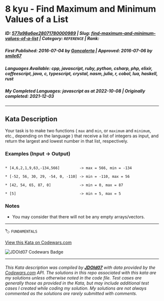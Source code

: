 # 8 kyu - Find Maximum and Minimum Values of a List

##### **ID**: [577a98a6ae28071780000989](https://www.codewars.com/kata/577a98a6ae28071780000989) | **Slug**: [find-maximum-and-minimum-values-of-a-list](https://www.codewars.com/kata/577a98a6ae28071780000989) | **Category**: `REFERENCE` | **Rank**: <span style="color:white">8 kyu</span>

##### **First Published**: 2016-07-04 ***by*** [Goncalerta](https://www.codewars.com/users/Goncalerta) | **Approved**: 2016-07-06 ***by*** [smile67](https://www.codewars.com/users/smile67)

##### **Languages Available**: cpp, javascript, ruby, python, csharp, php, elixir, coffeescript, java, c, typescript, crystal, nasm, julia, r, cobol, lua, haskell, rust

##### **My Completed Languages**: javascript ***as at*** 2022-10-08 | **Originally completed**: 2021-12-03

---

## Kata Description


Your task is to make two functions ( `max` and `min`, or `maximum` and `minimum`, etc., depending on the language ) that receive a list of integers as input, and return the largest and lowest number in that list, respectively.



### Examples (Input -> Output)



```

* [4,6,2,1,9,63,-134,566]         -> max = 566, min = -134

* [-52, 56, 30, 29, -54, 0, -110] -> min = -110, max = 56

* [42, 54, 65, 87, 0]             -> min = 0, max = 87

* [5]                             -> min = 5, max = 5

```



### Notes



- You may consider that there will not be any empty arrays/vectors.

---


🏷 `FUNDAMENTALS`


[View this Kata on Codewars.com](https://www.codewars.com/kata/577a98a6ae28071780000989)

![](https://www.codewars.com/users/jdold07/badges/large "JDOld07 Codewars Badge")

---

###### *This Kata description was compiled by [**JDOld07**](https://tpstech.dev) with data provided by the [Codewars.com](https://www.codewars.com) API.  The solutions in this repo associated with this kata are my solutions unless otherwise noted in the code file.  Test cases are generally those as provided in the Kata, but may include additional test cases I created while coding my solution.  My solutions are not always commented as the solutions are rarely submitted with comments.*
